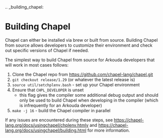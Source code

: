 .. _building_chapel:

Building Chapel
===============

Chapel can either be installed via brew or built from source.
Building Chapel from source allows developers to customize their
environment and check out specific versions of Chapel if needed.

The simplest way to build Chapel from source for Arkouda
developers that will work in most cases follows:

1. Clone the Chapel repo from https://github.com/chapel-lang/chapel.git
2. `git checkout release/1.29` (or whatever the latest release is)
3. `source util/setchplenv.bash` - set up your Chapel environment
4. Ensure that `CHPL_DEVELOPER` is unset
    - this flag gives the compiler some additional debug output and should only be used to build Chapel when developing in the compiler (which is infrequently for an Arkouda developer)
5. `make -j 16` - build the Chapel compiler in parallel

If any issues are encountered during these steps, see https://chapel-lang.org/docs/usingchapel/chplenv.htmlv and https://chapel-lang.org/docs/usingchapel/building.html for more information.
